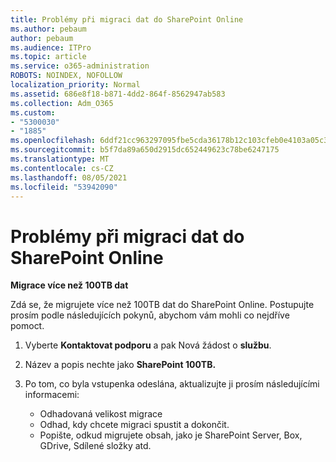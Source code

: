 ```yaml
---
title: Problémy při migraci dat do SharePoint Online
ms.author: pebaum
author: pebaum
ms.audience: ITPro
ms.topic: article
ms.service: o365-administration
ROBOTS: NOINDEX, NOFOLLOW
localization_priority: Normal
ms.assetid: 686e8f18-b871-4dd2-864f-8562947ab583
ms.collection: Adm_O365
ms.custom:
- "5300030"
- "1885"
ms.openlocfilehash: 6ddf21cc963297095fbe5cda36178b12c103cfeb0e4103a05c39f23ee634f158
ms.sourcegitcommit: b5f7da89a650d2915dc652449623c78be6247175
ms.translationtype: MT
ms.contentlocale: cs-CZ
ms.lasthandoff: 08/05/2021
ms.locfileid: "53942090"
---
```

# <a name="issues-while-migrating-data-to-sharepoint-online"></a>Problémy při migraci dat do SharePoint Online

**Migrace více než 100TB dat**

Zdá se, že migrujete více než 100TB dat do SharePoint Online. Postupujte prosím podle následujících pokynů, abychom vám mohli co nejdříve pomoct. 

1. Vyberte **Kontaktovat podporu** a pak Nová žádost o **službu**. 
2. Název a popis nechte jako **SharePoint 100TB.**
3. Po tom, co byla vstupenka odeslána, aktualizujte ji prosím následujícími informacemi: 

    - Odhadovaná velikost migrace
    - Odhad, kdy chcete migraci spustit a dokončit.
    - Popište, odkud migrujete obsah, jako je SharePoint Server, Box, GDrive, Sdílené složky atd.
